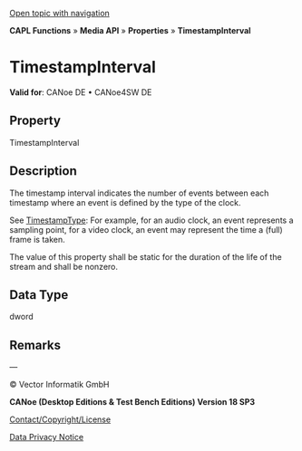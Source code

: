 [Open topic with navigation](../../../../../CANoeDEFamily.htm#Topics/CAPLFunctions/Media/Properties/CAPLfunctionTimestampInterval.md)

**CAPL Functions** » **Media API** » **Properties** » **TimestampInterval**

# TimestampInterval

**Valid for**: CANoe DE • CANoe4SW DE

## Property

TimestampInterval

## Description

The timestamp interval indicates the number of events between each timestamp where an event is defined by the type of the clock.

See [TimestampType](CAPLfunctionTimestampType.md): For example, for an audio clock, an event represents a sampling point, for a video clock, an event may represent the time a (full) frame is taken.

The value of this property shall be static for the duration of the life of the stream and shall be nonzero.

## Data Type

dword

## Remarks

—

© Vector Informatik GmbH

**CANoe (Desktop Editions & Test Bench Editions) Version 18 SP3**

[Contact/Copyright/License](../../../Shared/ContactCopyrightLicense.md)

[Data Privacy Notice](https://www.vector.com/int/en/company/get-info/privacy-policy/)
